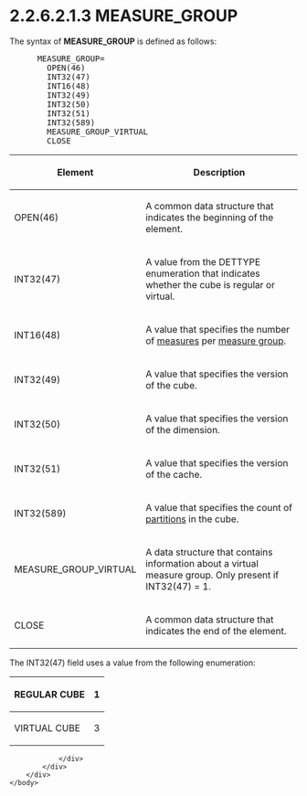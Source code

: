 <html dir="LTR" xmlns:mshelp="http://msdn.microsoft.com/mshelp" xmlns:ddue="http://ddue.schemas.microsoft.com/authoring/2003/5" xmlns:xlink="http://www.w3.org/1999/xlink" xmlns:tool="http://www.microsoft.com/tooltip">
    <head>
        <meta http-equiv="Content-Type" content="text/html; CHARSET=utf-8"></meta>
        <meta name="save" content="history"></meta>
        <title>2.2.6.2.1.3 MEASURE_GROUP</title>
        <xml>
            <mshelp:toctitle title="2.2.6.2.1.3 MEASURE_GROUP"></mshelp:toctitle>
            <mshelp:rltitle title="[MS-SSAS8]: MEASURE_GROUP"></mshelp:rltitle>
            <mshelp:keyword index="A" term="2935feac-7c93-4ad7-851c-52889b9f592f"></mshelp:keyword>
            <mshelp:attr name="DCSext.ContentType" value="open specification"></mshelp:attr>
            <mshelp:attr name="AssetID" value="2935feac-7c93-4ad7-851c-52889b9f592f"></mshelp:attr>
            <mshelp:attr name="TopicType" value="kbRef"></mshelp:attr>
            <mshelp:attr name="DCSext.Title" value="[MS-SSAS8]: MEASURE_GROUP" />
        </xml>
    </head>
    <body>
        <div id="header">
            <h1 class="heading">2.2.6.2.1.3 MEASURE_GROUP</h1>
        </div>
        <div id="mainSection">
            <div id="mainBody">
                <div id="allHistory" class="saveHistory"></div>
                <div id="sectionSection0" class="section" name="collapseableSection">
                    

<p>The syntax of <b>MEASURE_GROUP</b> is defined as
follows:           </p>

<dl>
<dd>
<div><pre> MEASURE_GROUP= 
   OPEN(46)
   INT32(47)  
   INT16(48)
   INT32(49)  
   INT32(50)  
   INT32(51)  
   INT32(589) 
   MEASURE_GROUP_VIRTUAL 
   CLOSE
</pre></div>
</dd></dl>

<table>
 <thead>
  <tr>
   <th>
   <p>Element</p>
   </th>
   <th>
   <p>Description</p>
   </th>
  </tr>
 </thead>
 <tr>
  <td>
  <p>OPEN(46)</p>
  </td>
  <td>
  <p>A common data structure that indicates the beginning
  of the element.</p>
  </td>
 </tr>
 <tr>
  <td>
  <p>INT32(47)</p>
  </td>
  <td>
  <p>A value from the DETTYPE enumeration that indicates
  whether the cube is regular or virtual.</p>
  </td>
 </tr>
 <tr>
  <td>
  <p>INT16(48)</p>
  </td>
  <td>
  <p>A value that specifies the number of <a href="c527450b-f5bd-424b-8c98-ba6365288f35.html#gt_70548cb6-ef0e-4f2a-8e34-7293a9df8998">measures</a> per <a href="c527450b-f5bd-424b-8c98-ba6365288f35.html#gt_1f51f60a-8a0f-4b0d-9e7e-80cbd596e164">measure group</a>.</p>
  </td>
 </tr>
 <tr>
  <td>
  <p>INT32(49)</p>
  </td>
  <td>
  <p>A value that specifies the version of the cube.</p>
  </td>
 </tr>
 <tr>
  <td>
  <p>INT32(50)</p>
  </td>
  <td>
  <p>A value that specifies the version of the dimension.</p>
  </td>
 </tr>
 <tr>
  <td>
  <p>INT32(51)</p>
  </td>
  <td>
  <p>A value that specifies the version of the cache.</p>
  </td>
 </tr>
 <tr>
  <td>
  <p>INT32(589)</p>
  </td>
  <td>
  <p>A value that specifies the count of <a href="c527450b-f5bd-424b-8c98-ba6365288f35.html#gt_2f24f458-7d39-47a2-93f7-de433ea85c75">partitions</a> in the cube.</p>
  </td>
 </tr>
 <tr>
  <td>
  <p>MEASURE_GROUP_VIRTUAL</p>
  </td>
  <td>
  <p>A data structure that contains information about a
  virtual measure group. Only present if INT32(47) = 1.</p>
  </td>
 </tr>
 <tr>
  <td>
  <p>CLOSE</p>
  </td>
  <td>
  <p>A common data structure that indicates the end of the
  element.</p>
  </td>
 </tr>
</table>

<p>The INT32(47) field uses a value from the following
enumeration:</p>

<table>
 <thead>
  <tr>
   <th>
   <p>REGULAR CUBE</p>
   </th>
   <th>
   <p>1</p>
   </th>
  </tr>
 </thead>
 <tr>
  <td>
  <p>VIRTUAL CUBE</p>
  </td>
  <td>
  <p>3</p>
  </td>
 </tr>
</table>

<p> </p>


                </div>
            </div>
        </div>
    </body>
</html>